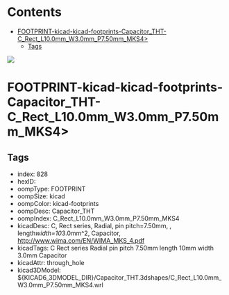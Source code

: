 



Contents
========

* [FOOTPRINT-kicad-kicad-footprints-Capacitor_THT-C_Rect_L10.0mm_W3.0mm_P7.50mm_MKS4>](#footprint-kicad-kicad-footprints-capacitor_tht-c_rect_l100mm_w30mm_p750mm_mks4)
	* [Tags](#tags)
  
![][im]
# FOOTPRINT-kicad-kicad-footprints-Capacitor_THT-C_Rect_L10.0mm_W3.0mm_P7.50mm_MKS4>

## Tags

- index: 828
- hexID: 
- oompType: FOOTPRINT
- oompSize: kicad
- oompColor: kicad-footprints
- oompDesc: Capacitor_THT
- oompIndex: C_Rect_L10.0mm_W3.0mm_P7.50mm_MKS4
- kicadDesc: C, Rect series, Radial, pin pitch=7.50mm, , length*width=10*3.0mm^2, Capacitor, http://www.wima.com/EN/WIMA_MKS_4.pdf
- kicadTags: C Rect series Radial pin pitch 7.50mm  length 10mm width 3.0mm Capacitor
- kicadAttr: through_hole
- kicad3DModel: ${KICAD6_3DMODEL_DIR}/Capacitor_THT.3dshapes/C_Rect_L10.0mm_W3.0mm_P7.50mm_MKS4.wrl



[im]: image.png
